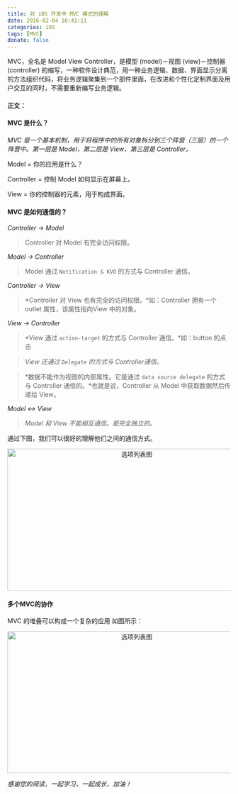 ```yaml
---
title: 对 iOS 开发中 MVC 模式的理解
date: 2016-02-04 10:41:11
categories: iOS
tags: [MVC]
donate: false
---
```


 MVC，全名是 Model View Controller，是模型 (model)－视图 (view)－控制器 (controller) 的缩写，一种软件设计典范，用一种业务逻辑、数据、界面显示分离的方法组织代码，将业务逻辑聚集到一个部件里面，在改进和个性化定制界面及用户交互的同时，不需要重新编写业务逻辑。　　

<!-- more -->

#### 正文：

#### MVC 是什么？

*MVC 是一个基本机制，用于将程序中的所有对象拆分到三个阵营（三层）的一个阵营中。第一层是 Model，第二层是 View，第三层是 Controller。*

Model = 你的应用是什么？

Controller = 控制 Model 如何显示在屏幕上。

View = 你的控制器的元素，用于构成界面。

#### MVC 是如何通信的？

*Controller -> Model*

> Controller 对 Model 有完全访问权限。

*Model -> Controller*

> Model 通过 `Notification & KVO` 的方式与 Controller 通信。

*Controller -> View*

> *Controller 对 View 也有完全的访问权限。*如：Controller 拥有一个 outlet 属性，该属性指向View 中的对象。

*View -> Controller*

> *View 通过 `action-target` 的方式与 Controller 通信。*如：button 的点击

> *View 还通过 `Delegate` 的方式与 Controller通信。*

> *数据不能作为视图的内部属性。它是通过 `data source delegate` 的方式与 Controller 通信的。*也就是说，Controller 从 Model 中获取数据然后传递给 View。

*Model <-> View*

> *Model 和 View 不能相互通信。是完全独立的。*

通过下图，我们可以很好的理解他们之间的通信方式。

<div align=center>
<img src="http://7xvffo.com1.z0.glb.clouddn.com/mvc.PNG" width="568" height="320" alt="选项列表图"/>
</div>

#### 多个MVC的协作

MVC 的堆叠可以构成一个复杂的应用 如图所示：

<div align=center>
<img src="http://7xvffo.com1.z0.glb.clouddn.com/mav_together.PNG" width="568" height="320" alt="选项列表图"/>
</div>

*感谢您的阅读，一起学习，一起成长，加油！*

